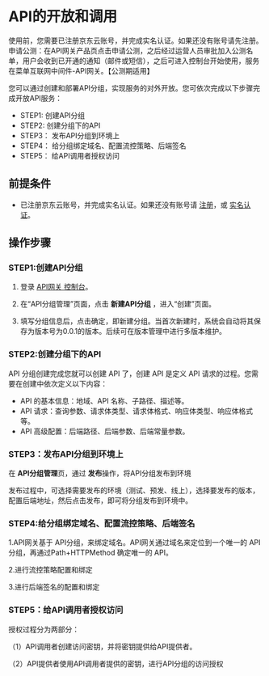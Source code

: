 # API的开放和调用
使用前，您需要已注册京东云账号，并完成实名认证。如果还没有账号请先注册。
申请公测：在API网关产品页点击申请公测，之后经过运营人员审批加入公测名单，用户会收到已开通的通知（邮件或短信），之后可进入控制台开始使用，服务在菜单互联网中间件-API网关。【公测期适用】

您可以通过创建和部署API分组，实现服务的对外开放。您可依次完成以下步骤完成开放API服务：
- STEP1: 创建API分组
- STEP2: 创建分组下的API
- STEP3： 发布API分组到环境上
-	STEP4： 给分组绑定域名、配置流控策略、后端签名
-	STEP5： 给API调用者授权访问



## 前提条件
- 已注册京东云账号，并完成实名认证。如果还没有账号请 [注册](https://accounts.jdcloud.com/p/regPage?source=jdcloud&ReturnUrl=%2f%2fuc.jdcloud.com%2fpassport%2fcomplete%3freturnUrl%3dhttp%3A%2F%2Fuc.jdcloud.com%2Fredirect%2FloginRouter%3FreturnUrl%3Dhttps%253A%252F%252Fwww.jdcloud.com%252Fhelp%252Fdetail%252F734%252FisCatalog%252F1)，或 [实名认证](https://uc.jdcloud.com/account/certify)。


## 操作步骤
### STEP1:创建API分组

1. 登录 [API网关 控制台](https://apigateway-console.jdcloud.com/apiGroupList)。

2. 在“API分组管理”页面，点击 **新建API分组** ，进入“创建”页面。

3. 填写分组信息后，点击确定，即新建分组。当首次新建时，系统会自动将其保存为版本号为0.0.1的版本。后续可在版本管理中进行多版本维护。




### STEP2:创建分组下的API
API 分组创建完成您就可以创建 API 了，创建 API 是定义 API 请求的过程。您需要在创建中依次定义以下内容：
- API 的基本信息：地域、API 名称、子路径、描述等。
- API 请求：查询参数、请求体类型、请求体格式、响应体类型、响应体格式等。
- API 高级配置：后端路径、后端参数、后端常量参数。




### STEP3：发布API分组到环境上

在 **API分组管理**页，通过 **发布**操作，将API分组发布到环境

发布过程中，可选择需要发布的环境（测试、预发、线上），选择要发布的版本，配置后端地址，然后点击发布，即可将分组发布到环境中。



### STEP4:给分组绑定域名、配置流控策略、后端签名
1.API网关基于 API分组，来绑定域名。API网关通过域名来定位到一个唯一的 API分组，再通过Path+HTTPMethod 确定唯一的 API。

2.进行流控策略配置和绑定

3.进行后端签名的配置和绑定




### STEP5：给API调用者授权访问

授权过程分为两部分：

（1）API调用者创建访问密钥，并将密钥提供给API提供者。

（2）API提供者使用API调用者提供的密钥，进行API分组的访问授权

